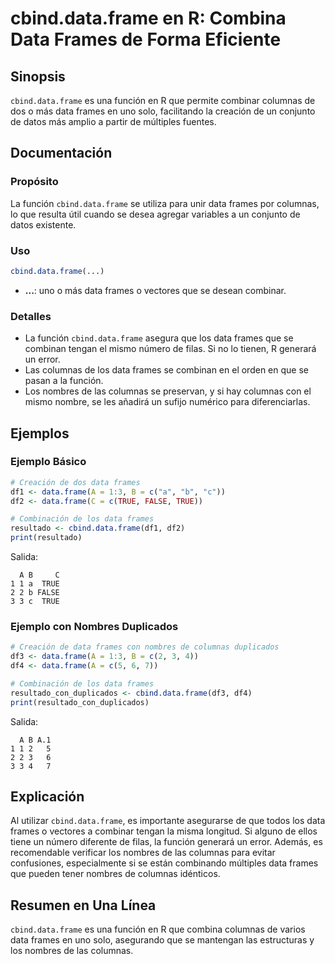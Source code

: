 <!--
Meta Description: # cbind.data.frame en R: Combina Data Frames de Forma Eficiente ## Sinopsis `cbind.data.frame` es una función en R que permite combinar columnas de do...
Meta Keywords: data, frame, frames, que, columnas
-->

# cbind.data.frame en R: Combina Data Frames de Forma Eficiente

## Sinopsis
`cbind.data.frame` es una función en R que permite combinar columnas de dos o más data frames en uno solo, facilitando la creación de un conjunto de datos más amplio a partir de múltiples fuentes.

## Documentación
### Propósito
La función `cbind.data.frame` se utiliza para unir data frames por columnas, lo que resulta útil cuando se desea agregar variables a un conjunto de datos existente.

### Uso
```R
cbind.data.frame(...)
```
- **...**: uno o más data frames o vectores que se desean combinar.

### Detalles
- La función `cbind.data.frame` asegura que los data frames que se combinan tengan el mismo número de filas. Si no lo tienen, R generará un error.
- Las columnas de los data frames se combinan en el orden en que se pasan a la función.
- Los nombres de las columnas se preservan, y si hay columnas con el mismo nombre, se les añadirá un sufijo numérico para diferenciarlas.

## Ejemplos
### Ejemplo Básico
```R
# Creación de dos data frames
df1 <- data.frame(A = 1:3, B = c("a", "b", "c"))
df2 <- data.frame(C = c(TRUE, FALSE, TRUE))

# Combinación de los data frames
resultado <- cbind.data.frame(df1, df2)
print(resultado)
```
Salida:
```
  A B     C
1 1 a  TRUE
2 2 b FALSE
3 3 c  TRUE
```

### Ejemplo con Nombres Duplicados
```R
# Creación de data frames con nombres de columnas duplicados
df3 <- data.frame(A = 1:3, B = c(2, 3, 4))
df4 <- data.frame(A = c(5, 6, 7))

# Combinación de los data frames
resultado_con_duplicados <- cbind.data.frame(df3, df4)
print(resultado_con_duplicados)
```
Salida:
```
  A B A.1
1 1 2   5
2 2 3   6
3 3 4   7
```

## Explicación
Al utilizar `cbind.data.frame`, es importante asegurarse de que todos los data frames o vectores a combinar tengan la misma longitud. Si alguno de ellos tiene un número diferente de filas, la función generará un error. Además, es recomendable verificar los nombres de las columnas para evitar confusiones, especialmente si se están combinando múltiples data frames que pueden tener nombres de columnas idénticos.

## Resumen en Una Línea
`cbind.data.frame` es una función en R que combina columnas de varios data frames en uno solo, asegurando que se mantengan las estructuras y los nombres de las columnas.